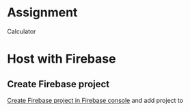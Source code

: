 # Assignment
Calculator

# Host with Firebase
## Create Firebase project
[Create Firebase project in Firebase console](https://firebase.google.com/docs/web/setup) and add project to 
